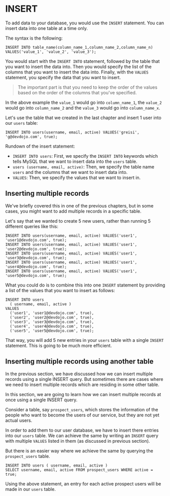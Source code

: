 # INSERT

To add data to your database, you would use the `INSERT` statement. You can insert data into one table at a time only.

The syntax is the following:

```
INSERT INTO table_name(column_name_1,column_name_2,column_name_n) VALUES('value_1', 'value_2', 'value_3');
```

You would start with the `INSERT INTO` statement, followed by the table that you want to insert the data into. Then you would specify the list of the columns that you want to insert the data into. Finally, with the `VALUES` statement, you specify the data that you want to insert.

> The important part is that you need to keep the order of the values based on the order of the columns that you've specified.

In the above example the `value_1` would go into `column_name_1`, the `value_2` would go into `column_name_2` and the `value_3` would go into `column_name_x`.

Let's use the table that we created in the last chapter and insert 1 user into our `users` table:

```
INSERT INTO users(username, email, active) VALUES('greisi', 'g@devdojo.com', true);
```

Rundown of the insert statement:

* `INSERT INTO users`: First, we specify the `INSERT INTO` keywords which tells MySQL that we want to insert data into the `users` table.
* `users (username, email, active)`: Then, we specify the table name `users` and the columns that we want to insert data into.
* `VALUES`: Then, we specify the values that we want to insert in.

## Inserting multiple records

We've briefly covered this in one of the previous chapters, but in some cases, you might want to add multiple records in a specific table.

Let's say that we wanted to create 5 new users, rather than running 5 different queries like this:

```
INSERT INTO users(username, email, active) VALUES('user1', 'user1@devdojo.com', true);
INSERT INTO users(username, email, active) VALUES('user1', 'user2@devdojo.com', true);
INSERT INTO users(username, email, active) VALUES('user1', 'user3@devdojo.com', true);
INSERT INTO users(username, email, active) VALUES('user1', 'user4@devdojo.com', true);
INSERT INTO users(username, email, active) VALUES('user1', 'user5@devdojo.com', true);
```

What you could do is to combine this into one `INSERT` statement by providing a list of the values that you want to insert as follows:

```
INSERT INTO users
  ( username, email, active )
VALUES
  ('user1', 'user1@devdojo.com', true),
  ('user2', 'user2@devdojo.com', true),
  ('user3', 'user3@devdojo.com', true),
  ('user4', 'user4@devdojo.com', true),
  ('user5', 'user5@devdojo.com', true);
```

That way, you will add 5 new entries in your `users` table with a single `INSERT` statement. This is going to be much more efficient.

## Inserting multiple records using another table

In the previous section, we have discussed how we can insert multiple records using a single INSERT query.
But sometimes there are cases where we need to insert multiple records which are residing in some other table.

In this section, we are going to learn how we can insert multiple records at once using a single INSERT query. 

Consider a table, say `prospect_users`, which stores the information of the people who want to become the users of our service, but they are not yet actual users.

In order to add them to our user database, we have to insert there entries into our `users` table.
We can achieve the same by writing an `INSERT` query with multiple `VALUES` listed in them (as discussed in previous section).

But there is an easier way where we achieve the same by querying the `prospect_users` table.


```
INSERT INTO users ( username, email, active )
SELECT username, email, active FROM prospect_users WHERE active = true;
```

Using the above statement, an entry for each active prospect users will be made in our `users` table.
